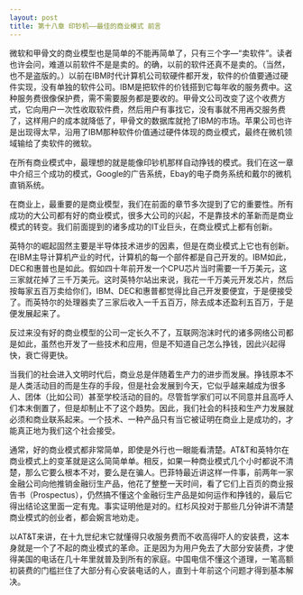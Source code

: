 ```yaml
---
layout: post
title: 第十八章 印钞机——最佳的商业模式 前言 
---
```

微软和甲骨文的商业模型也是简单的不能再简单了，只有三个字—“卖软件”。读者也许会问，难道以前软件不是是卖的。的确，以前的软件还真不是卖的。（当然，也不是盗版的。）以前在IBM时代计算机公司软硬件都开发，软件的价值要通过硬件实现，没有单独的软件公司。IBM是把软件的价钱搭到它每年收的服务费中。这种服务费很像保护费，需不需要服务都是要收的。甲骨文公司改变了这个收费方式，它向用户一次性收取软件费，然后用户有事找它，没有事就不用再交服务费了，这样用户的成本就降低了，甲骨文的数据库就抢了IBM的市场。苹果公司也许是出现得太早，沿用了IBM那种软件价值通过硬件体现的商业模式，最终在微机领域输给了卖软件的微软。

在所有商业模式中，最理想的就是能像印钞机那样自动挣钱的模式。我们在这一章中介绍三个成功的模式，Google的广告系统，Ebay的电子商务系统和戴尔的微机直销系统。

在商业上，最重要的是商业模型，我们在前面的章节多次提到了它的重要性。所有成功的大公司都有好的商业模式，很多大公司的兴起，不是靠技术的革新而是商业模式的转变。我们前面提到的诸多成功的IT业巨头，在商业模式上都有创新。

英特尔的崛起固然主要是半导体技术进步的因素，但是在商业模式上它也有创新。在IBM主导计算机产业的时代，计算机的每一个部件都是自己开发的。IBM如此，DEC和惠普也是如此。假如四十年前开发一个CPU芯片当时需要一千万美元，这三家就花掉了三千万美元。这时英特尔站出来说，我花一千万美元开发芯片，然后按每家五百万卖给你们，IBM、DEC和惠普都觉得比自己开发要便宜，于是便接受了。而英特尔的处理器卖了三家后收入一千五百万，除去成本还盈利五百万，于是便发展起来了。

反过来没有好的商业模型的公司一定长久不了，互联网泡沫时代的诸多网络公司都是如此，虽然也开发了一些技术和应用，但是不知道自己怎么挣钱，因此兴起得快，衰亡得更快。

当我们的社会进入文明时代后，商业总是伴随着生产力的进步而发展。挣钱原本不是人类活动目的而是生存的手段，但是社会发展到今天，它似乎越来越成为很多人、团体（比如公司）甚至学校活动的目的。尽管哲学家们可以不同意并且高呼人们本末倒置了，但是却制止不了这个趋势。因此，我们社会的科技和生产力发展就必须和商业联系起来。一个技术、一种产品只有当它被证明在商业上是成功的，才能真正地为我们这个社会接受。

通常，好的商业模式都非常简单，即使是外行也一眼能看清楚。AT&T和英特尔在商业模式上的变革就是这么简简单单。相反，如果一种商业模式几个小时都说不清楚，那么它要么根本不对，要么是在骗人。巴菲特最近讲这样一件事，前两年一家金融公司向他推销金融衍生产品，他花了整整一天时间，看了它们上百页的商业报告书（Prospectus），仍然搞不懂这个金融衍生产品是如何运作和挣钱的，最后它得出结论这里面一定有鬼。事实证明他是对的。红杉风投对于那些几分钟讲不清楚商业模式的创业者，都会婉言地劝走。

以AT&T来讲，在十九世纪末它就懂得只收服务费而不收高得吓人的安装费，这本身就是一个了不起的商业模式的革命。正是因为为用户免去了大部分安装费，才使得美国的电话在几十年里就普及到所有的家庭。中国电信不懂这个道理，一笔高额初装费的门槛拦住了大部分有心安装电话的人，直到十年前这个问题才得到基本解决。

